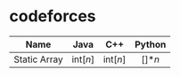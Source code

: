 # codeforces

|Name|Java|C++|Python|
|:---:|:---:|:---:|:---:|
|Static Array|int[*n*]|int[*n*]|[]**n*|
